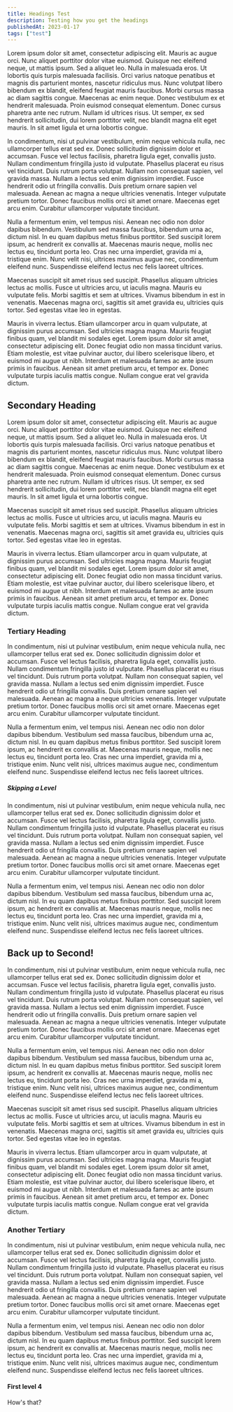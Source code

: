 ```yaml
---
title: Headings Test
description: Testing how you get the headings
publishedAt: 2023-01-17
tags: ["test"]
---
```


Lorem ipsum dolor sit amet, consectetur adipiscing elit. Mauris ac augue orci. Nunc aliquet porttitor dolor vitae euismod. Quisque nec eleifend neque, ut mattis ipsum. Sed a aliquet leo. Nulla in malesuada eros. Ut lobortis quis turpis malesuada facilisis. Orci varius natoque penatibus et magnis dis parturient montes, nascetur ridiculus mus. Nunc volutpat libero bibendum ex blandit, eleifend feugiat mauris faucibus. Morbi cursus massa ac diam sagittis congue. Maecenas ac enim neque. Donec vestibulum ex et hendrerit malesuada. Proin euismod consequat elementum. Donec cursus pharetra ante nec rutrum. Nullam id ultrices risus. Ut semper, ex sed hendrerit sollicitudin, dui lorem porttitor velit, nec blandit magna elit eget mauris. In sit amet ligula et urna lobortis congue.

In condimentum, nisi ut pulvinar vestibulum, enim neque vehicula nulla, nec ullamcorper tellus erat sed ex. Donec sollicitudin dignissim dolor et accumsan. Fusce vel lectus facilisis, pharetra ligula eget, convallis justo. Nullam condimentum fringilla justo id vulputate. Phasellus placerat eu risus vel tincidunt. Duis rutrum porta volutpat. Nullam non consequat sapien, vel gravida massa. Nullam a lectus sed enim dignissim imperdiet. Fusce hendrerit odio ut fringilla convallis. Duis pretium ornare sapien vel malesuada. Aenean ac magna a neque ultricies venenatis. Integer vulputate pretium tortor. Donec faucibus mollis orci sit amet ornare. Maecenas eget arcu enim. Curabitur ullamcorper vulputate tincidunt.

Nulla a fermentum enim, vel tempus nisi. Aenean nec odio non dolor dapibus bibendum. Vestibulum sed massa faucibus, bibendum urna ac, dictum nisl. In eu quam dapibus metus finibus porttitor. Sed suscipit lorem ipsum, ac hendrerit ex convallis at. Maecenas mauris neque, mollis nec lectus eu, tincidunt porta leo. Cras nec urna imperdiet, gravida mi a, tristique enim. Nunc velit nisi, ultrices maximus augue nec, condimentum eleifend nunc. Suspendisse eleifend lectus nec felis laoreet ultrices.

Maecenas suscipit sit amet risus sed suscipit. Phasellus aliquam ultricies lectus ac mollis. Fusce ut ultricies arcu, ut iaculis magna. Mauris eu vulputate felis. Morbi sagittis et sem at ultrices. Vivamus bibendum in est in venenatis. Maecenas magna orci, sagittis sit amet gravida eu, ultricies quis tortor. Sed egestas vitae leo in egestas.

Mauris in viverra lectus. Etiam ullamcorper arcu in quam vulputate, at dignissim purus accumsan. Sed ultricies magna magna. Mauris feugiat finibus quam, vel blandit mi sodales eget. Lorem ipsum dolor sit amet, consectetur adipiscing elit. Donec feugiat odio non massa tincidunt varius. Etiam molestie, est vitae pulvinar auctor, dui libero scelerisque libero, et euismod mi augue ut nibh. Interdum et malesuada fames ac ante ipsum primis in faucibus. Aenean sit amet pretium arcu, et tempor ex. Donec vulputate turpis iaculis mattis congue. Nullam congue erat vel gravida dictum.

## Secondary Heading

Lorem ipsum dolor sit amet, consectetur adipiscing elit. Mauris ac augue orci. Nunc aliquet porttitor dolor vitae euismod. Quisque nec eleifend neque, ut mattis ipsum. Sed a aliquet leo. Nulla in malesuada eros. Ut lobortis quis turpis malesuada facilisis. Orci varius natoque penatibus et magnis dis parturient montes, nascetur ridiculus mus. Nunc volutpat libero bibendum ex blandit, eleifend feugiat mauris faucibus. Morbi cursus massa ac diam sagittis congue. Maecenas ac enim neque. Donec vestibulum ex et hendrerit malesuada. Proin euismod consequat elementum. Donec cursus pharetra ante nec rutrum. Nullam id ultrices risus. Ut semper, ex sed hendrerit sollicitudin, dui lorem porttitor velit, nec blandit magna elit eget mauris. In sit amet ligula et urna lobortis congue.

Maecenas suscipit sit amet risus sed suscipit. Phasellus aliquam ultricies lectus ac mollis. Fusce ut ultricies arcu, ut iaculis magna. Mauris eu vulputate felis. Morbi sagittis et sem at ultrices. Vivamus bibendum in est in venenatis. Maecenas magna orci, sagittis sit amet gravida eu, ultricies quis tortor. Sed egestas vitae leo in egestas.

Mauris in viverra lectus. Etiam ullamcorper arcu in quam vulputate, at dignissim purus accumsan. Sed ultricies magna magna. Mauris feugiat finibus quam, vel blandit mi sodales eget. Lorem ipsum dolor sit amet, consectetur adipiscing elit. Donec feugiat odio non massa tincidunt varius. Etiam molestie, est vitae pulvinar auctor, dui libero scelerisque libero, et euismod mi augue ut nibh. Interdum et malesuada fames ac ante ipsum primis in faucibus. Aenean sit amet pretium arcu, et tempor ex. Donec vulputate turpis iaculis mattis congue. Nullam congue erat vel gravida dictum.

### Tertiary Heading

In condimentum, nisi ut pulvinar vestibulum, enim neque vehicula nulla, nec ullamcorper tellus erat sed ex. Donec sollicitudin dignissim dolor et accumsan. Fusce vel lectus facilisis, pharetra ligula eget, convallis justo. Nullam condimentum fringilla justo id vulputate. Phasellus placerat eu risus vel tincidunt. Duis rutrum porta volutpat. Nullam non consequat sapien, vel gravida massa. Nullam a lectus sed enim dignissim imperdiet. Fusce hendrerit odio ut fringilla convallis. Duis pretium ornare sapien vel malesuada. Aenean ac magna a neque ultricies venenatis. Integer vulputate pretium tortor. Donec faucibus mollis orci sit amet ornare. Maecenas eget arcu enim. Curabitur ullamcorper vulputate tincidunt.

Nulla a fermentum enim, vel tempus nisi. Aenean nec odio non dolor dapibus bibendum. Vestibulum sed massa faucibus, bibendum urna ac, dictum nisl. In eu quam dapibus metus finibus porttitor. Sed suscipit lorem ipsum, ac hendrerit ex convallis at. Maecenas mauris neque, mollis nec lectus eu, tincidunt porta leo. Cras nec urna imperdiet, gravida mi a, tristique enim. Nunc velit nisi, ultrices maximus augue nec, condimentum eleifend nunc. Suspendisse eleifend lectus nec felis laoreet ultrices.

##### Skipping a Level

In condimentum, nisi ut pulvinar vestibulum, enim neque vehicula nulla, nec ullamcorper tellus erat sed ex. Donec sollicitudin dignissim dolor et accumsan. Fusce vel lectus facilisis, pharetra ligula eget, convallis justo. Nullam condimentum fringilla justo id vulputate. Phasellus placerat eu risus vel tincidunt. Duis rutrum porta volutpat. Nullam non consequat sapien, vel gravida massa. Nullam a lectus sed enim dignissim imperdiet. Fusce hendrerit odio ut fringilla convallis. Duis pretium ornare sapien vel malesuada. Aenean ac magna a neque ultricies venenatis. Integer vulputate pretium tortor. Donec faucibus mollis orci sit amet ornare. Maecenas eget arcu enim. Curabitur ullamcorper vulputate tincidunt.

Nulla a fermentum enim, vel tempus nisi. Aenean nec odio non dolor dapibus bibendum. Vestibulum sed massa faucibus, bibendum urna ac, dictum nisl. In eu quam dapibus metus finibus porttitor. Sed suscipit lorem ipsum, ac hendrerit ex convallis at. Maecenas mauris neque, mollis nec lectus eu, tincidunt porta leo. Cras nec urna imperdiet, gravida mi a, tristique enim. Nunc velit nisi, ultrices maximus augue nec, condimentum eleifend nunc. Suspendisse eleifend lectus nec felis laoreet ultrices.

## Back up to Second!

In condimentum, nisi ut pulvinar vestibulum, enim neque vehicula nulla, nec ullamcorper tellus erat sed ex. Donec sollicitudin dignissim dolor et accumsan. Fusce vel lectus facilisis, pharetra ligula eget, convallis justo. Nullam condimentum fringilla justo id vulputate. Phasellus placerat eu risus vel tincidunt. Duis rutrum porta volutpat. Nullam non consequat sapien, vel gravida massa. Nullam a lectus sed enim dignissim imperdiet. Fusce hendrerit odio ut fringilla convallis. Duis pretium ornare sapien vel malesuada. Aenean ac magna a neque ultricies venenatis. Integer vulputate pretium tortor. Donec faucibus mollis orci sit amet ornare. Maecenas eget arcu enim. Curabitur ullamcorper vulputate tincidunt.

Nulla a fermentum enim, vel tempus nisi. Aenean nec odio non dolor dapibus bibendum. Vestibulum sed massa faucibus, bibendum urna ac, dictum nisl. In eu quam dapibus metus finibus porttitor. Sed suscipit lorem ipsum, ac hendrerit ex convallis at. Maecenas mauris neque, mollis nec lectus eu, tincidunt porta leo. Cras nec urna imperdiet, gravida mi a, tristique enim. Nunc velit nisi, ultrices maximus augue nec, condimentum eleifend nunc. Suspendisse eleifend lectus nec felis laoreet ultrices.

Maecenas suscipit sit amet risus sed suscipit. Phasellus aliquam ultricies lectus ac mollis. Fusce ut ultricies arcu, ut iaculis magna. Mauris eu vulputate felis. Morbi sagittis et sem at ultrices. Vivamus bibendum in est in venenatis. Maecenas magna orci, sagittis sit amet gravida eu, ultricies quis tortor. Sed egestas vitae leo in egestas.

Mauris in viverra lectus. Etiam ullamcorper arcu in quam vulputate, at dignissim purus accumsan. Sed ultricies magna magna. Mauris feugiat finibus quam, vel blandit mi sodales eget. Lorem ipsum dolor sit amet, consectetur adipiscing elit. Donec feugiat odio non massa tincidunt varius. Etiam molestie, est vitae pulvinar auctor, dui libero scelerisque libero, et euismod mi augue ut nibh. Interdum et malesuada fames ac ante ipsum primis in faucibus. Aenean sit amet pretium arcu, et tempor ex. Donec vulputate turpis iaculis mattis congue. Nullam congue erat vel gravida dictum.

### Another Tertiary

In condimentum, nisi ut pulvinar vestibulum, enim neque vehicula nulla, nec ullamcorper tellus erat sed ex. Donec sollicitudin dignissim dolor et accumsan. Fusce vel lectus facilisis, pharetra ligula eget, convallis justo. Nullam condimentum fringilla justo id vulputate. Phasellus placerat eu risus vel tincidunt. Duis rutrum porta volutpat. Nullam non consequat sapien, vel gravida massa. Nullam a lectus sed enim dignissim imperdiet. Fusce hendrerit odio ut fringilla convallis. Duis pretium ornare sapien vel malesuada. Aenean ac magna a neque ultricies venenatis. Integer vulputate pretium tortor. Donec faucibus mollis orci sit amet ornare. Maecenas eget arcu enim. Curabitur ullamcorper vulputate tincidunt.

Nulla a fermentum enim, vel tempus nisi. Aenean nec odio non dolor dapibus bibendum. Vestibulum sed massa faucibus, bibendum urna ac, dictum nisl. In eu quam dapibus metus finibus porttitor. Sed suscipit lorem ipsum, ac hendrerit ex convallis at. Maecenas mauris neque, mollis nec lectus eu, tincidunt porta leo. Cras nec urna imperdiet, gravida mi a, tristique enim. Nunc velit nisi, ultrices maximus augue nec, condimentum eleifend nunc. Suspendisse eleifend lectus nec felis laoreet ultrices.

#### First level 4

How's that?